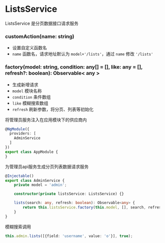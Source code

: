 # ListsService

ListsService 是分页数据接口请求服务

### customAction(name: string)

- 设置自定义函数名
- `name` 函数名，请求地址默认为 `model+'/lists'`，通过 `name` 修改 `'/lists'`

### factory(model: string, condition: any[] = [], like: any = [], refresh?: boolean): Observable< any >

- 生成新增请求
- `model` 模块名称
- `condition` 条件数组
- `like` 模糊搜索数组
- `refresh` 刷新参数，将分页、列表等初始化

将管理员服务注入在应用模块下的供应商内

```typescript
@NgModule({
  providers: [
    AdminService
  ]
})
export class AppModule {
}
```

为管理员api服务生成分页列表数据请求服务

```typescript
@Injectable()
export class AdminService {
    private model = 'admin';

    constructor(private listsService: ListsService) {}

    lists(search: any, refresh: boolean): Observable<any> {
        return this.listsService.factory(this.model, [], search, refresh);
    }
}
```

模糊搜索调用

```typescript
this.admin.lists([{field: 'username', value: 'o'}], true);
```